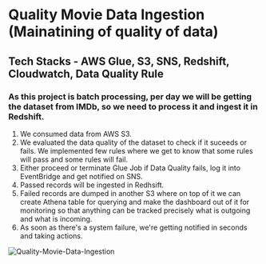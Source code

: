 # Quality Movie Data Ingestion (Mainatining of quality of data)
## Tech Stacks - AWS Glue, S3, SNS, Redshift, Cloudwatch, Data Quality Rule

### As this project is batch processing, per day we will be getting the dataset from IMDb, so we need to process it and ingest it in Redshift.
1. We consumed data from AWS S3.
2. We evaluated the data quality of the dataset to check if it suceeds or fails. We implemented few rules where we get to know that some rules will pass and some rules will fail.
3. Either proceed or terminate Glue Job if Data Quality fails, log it into EventBridge and get notified on SNS.
4. Passed records will be ingested in Redhsift.
5. Failed records are dumped in another S3 where on top of it we can create Athena table for querying and make the dashboard out of it for monitoring so that anything can be tracked precisely what is outgoing and what is incoming.
6. As soon as there's a system failure, we're getting notified in seconds and taking actions.




![Quality-Movie-Data-Ingestion](https://github.com/Kanthji/Quality-movie-data-ingestion/assets/116734498/0c3ebba9-1ec3-4632-8910-08d0bc6bf5da)
